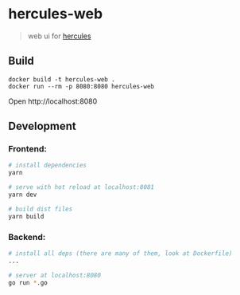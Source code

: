 # hercules-web

> web ui for [hercules](https://github.com/src-d/hercules)

## Build

```
docker build -t hercules-web .
docker run --rm -p 8080:8080 hercules-web
```

Open http://localhost:8080

## Development

### Frontend:

```bash
# install dependencies
yarn

# serve with hot reload at localhost:8081
yarn dev

# build dist files
yarn build
```

### Backend:

```bash
# install all deps (there are many of them, look at Dockerfile)
...

# server at localhost:8080
go run *.go
```
